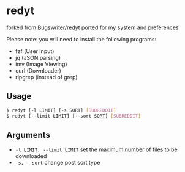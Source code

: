 # redyt
forked from [Bugswriter/redyt](https://github.com/Bugswriter/redyt)
ported for my system and preferences

Please note: you will need to install the following programs:
  - fzf (User Input)
  - jq (JSON parsing)
  - imv (Image Viewing)
  - curl (Downloader)
  - ripgrep (instead of grep)

## Usage

```sh
$ redyt [-l LIMIT] [-s SORT] [SUBREDDIT]
$ redyt [--limit LIMIT] [--sort SORT] [SUBREDDIT]
```

## Arguments

* `-l LIMIT, --limit LIMIT` set the maximum number of files to be downloaded
* `-s, --sort` change post sort type
